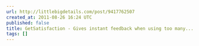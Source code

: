 ```yaml
---
url: http://littlebigdetails.com/post/9417762507
created_at: 2011-08-26 16:24 UTC
published: false
title: GetSatisfaction - Gives instant feedback when using too many...
tags: []
---
```



